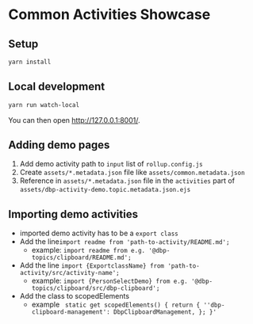 # Common Activities Showcase

## Setup

```bash
yarn install
```

## Local development

```bash
yarn run watch-local
```

You can then open <http://127.0.0.1:8001/>.

## Adding demo pages

1) Add demo activity path to `input` list of `rollup.config.js`
2) Create `assets/*.metadata.json` file like `assets/common.metadata.json`
3) Reference in `assets/*.metadata.json` file in the `activities` part of `assets/dbp-activity-demo.topic.metadata.json.ejs`

## Importing demo activities
- imported demo activity has to be a `export class`
- Add the line`import readme from 'path-to-activity/README.md';`
    - example: `import readme from e.g. '@dbp-topics/clipboard/README.md';`
- Add the line `import {ExportclassName} from 'path-to-activity/src/activity-name';`
    - example: `import {PersonSelectDemo} from e.g. '@dbp-topics/clipboard/src/dbp-clipboard';`
- Add the class to scopedElements
    - example ` static get scopedElements() {
                       return {
                         ''dbp-clipboard-management': DbpClipboardManagement,
                       };
                   }'`